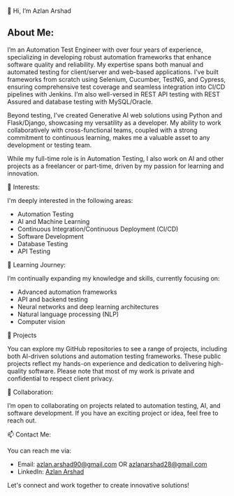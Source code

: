 
👋 Hi, I’m Azlan Arshad

## About Me:
I’m an Automation Test Engineer with over four years of experience, specializing in developing robust automation frameworks that enhance software quality and reliability. My expertise spans both manual and automated testing for client/server and web-based applications. I've built frameworks from scratch using Selenium, Cucumber, TestNG, and Cypress, ensuring comprehensive test coverage and seamless integration into CI/CD pipelines with Jenkins. I’m also well-versed in REST API testing with REST Assured and database testing with MySQL/Oracle.

Beyond testing, I’ve created Generative AI web solutions using Python and Flask/Django, showcasing my versatility as a developer. My ability to work collaboratively with cross-functional teams, coupled with a strong commitment to continuous learning, makes me a valuable asset to any development or testing team.

While my full-time role is in Automation Testing, I also work on AI and other projects as a freelancer or part-time, driven by my passion for learning and innovation.


👀 Interests:

I'm deeply interested in the following areas:
- Automation Testing
- AI and Machine Learning
- Continuous Integration/Continuous Deployment (CI/CD)
- Software Development
- Database Testing
- API Testing


🌱 Learning Journey:

I’m continually expanding my knowledge and skills, currently focusing on:
- Advanced automation frameworks
- API and backend testing
- Neural networks and deep learning architectures
- Natural language processing (NLP)
- Computer vision


💼 Projects

You can explore my GitHub repositories to see a range of projects, including both AI-driven solutions and automation testing frameworks. 
These public projects reflect my hands-on experience and dedication to delivering high-quality software.
Please note that most of my work is private and confidential to respect client privacy.


💞️ Collaboration:

I’m open to collaborating on projects related to automation testing, AI, and software development. If you have an exciting project or idea, feel free to reach out.


📫 Contact Me:

You can reach me via:
- Email: [azlan.arshad90@gmail.com](mailto:azlan.arshad90@gmail.com)  OR  [azlanarshad28@gmail.com](mailto:azlanarshad28@gmail.com)
- LinkedIn: [Azlan Arshad](https://www.linkedin.com/in/azlan-arshad-18608611b/)


Let's connect and work together to create innovative solutions!

